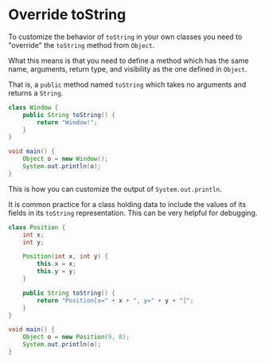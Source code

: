 # Override toString

To customize the behavior of `toString`
in your own classes you need to "override"
the `toString` method from `Object`.

What this means is that you need to define a method
which has the same name, arguments, return type, and visibility
as the one defined in `Object`.

That is, a `public` method named `toString` which takes no
arguments and returns a `String`.

```java
class Window {
    public String toString() {
        return "Window!";
    }
}

void main() {
    Object o = new Window();
    System.out.println(o);
}
```

This is how you can customize the output of `System.out.println`.

It is common practice for a class holding data to
include the values of its fields in its `toString` representation.
This can be very helpful for debugging.

```java
class Position {
    int x;
    int y;

    Position(int x, int y) {
        this.x = x;
        this.y = y;
    }

    public String toString() {
        return "Position[x=" + x + ", y=" + y + "]";
    }
}

void main() {
    Object o = new Position(9, 8);
    System.out.println(o);
}
```